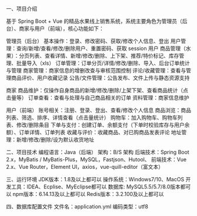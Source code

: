 一、项目介绍

基于 Spring Boot + Vue 的精品水果线上销售系统，系统主要角色为管理员（后台）、商家与用户（前端），核心功能如下：

管理员（后台）
基本操作：登录、修改密码、获取/修改个人信息、登出
用户管理：查询/新增/查看/修改/删除用户、重置密码、获取 session 用户
商品管理（水果）：分页列表、查看详情、新增/修改/删除、上下架、推荐/特价标记、库存管理、批量导入（xls）
订单管理：订单分页/详情/修改/删除、导入、后台订单统计与管理
商家管理：商家信息的增删改查与审核范围控制
评论/收藏管理：查看与管理商品评价、用户收藏记录
公告/文件管理：公告发布、文件上传与静态资源支持

商家
商品维护：仅操作自身商品的新增/修改/删除/上架下架、查看商品统计（点击量等）
订单查看：查看与处理与自己商品相关的订单
资料管理：商家信息维护

用户（前端）
账号相关：注册、登录、登出、查看/修改个人信息
商品浏览：商品列表、筛选、排序、详情查看（点击量统计）
购物车：加入购物车、购物车列表、修改/删除条目
下单与支付：创建订单、余额支付（下单时校验库存与用户余额）、订单详情、订单列表
收藏与评价：收藏商品、对已购商品发表评论
地址管理：新增/修改/删除/设为默认收货地址

二、项目技术
编程语言：Java（后端）
架构：B/S 架构
后端技术：Spring Boot 2.x，MyBatis / MyBatis-Plus，MySQL，Fastjson、Hutool、
前端技术：Vue 2.x、Vue Router，Element UI，axios，vue-quill-editor（富文本）

三、运行环境
JDK版本：1.8及以上都可以
操作系统：Windows7/10、MacOS
开发工具：IDEA、Ecplise、MyEclipse都可以
数据库: MySQL5.5/5.7/8.0版本都可以
npm版本：6.14.13及以上都可以
Redis版本：3.2.100及以上都可以


四、数据库配置文件
文件名：application.yml
编码类型：utf8

